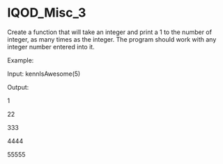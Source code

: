 # IQOD_Misc_3

Create a function that will take an integer and print a 1 to the number of integer, as many times as the integer. The program should work with any integer number entered into it.

Example:

Input: kennIsAwesome(5)

Output:

1

22

333

4444

55555
